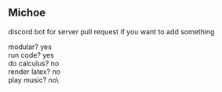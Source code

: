 ## Michoe

discord bot for server
pull request if you want to add something 

modular? yes\
run code? yes\
do calculus? no\
render latex? no\
play music? no\